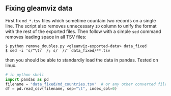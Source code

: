 ## Fixing gleamviz data
First fix `md_*.tsv` files which sometime countain two records on a single line. The script
also removes unnecessary `ID` column to unify the format with the rest of the exported files.
Then follow with a simple `sed` command removes leading space in all TSV files:

```
$ python remove_doubles.py <gleamviz-exported-data> data_fixed
$ sed -i 's/^\t/  /; s/  //' data_fixed/**.tsv
```

then you should be able to standardly load the data in pandas. Tested on linux.

```python
# in python shell
import pandas as pd
filename = "data_fixed/md_countries.tsv"  # or any other converted file
df = pd.read_csv(filename, sep="\t", index_col=0)
```

